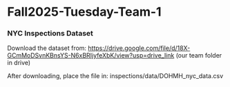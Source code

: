 # Fall2025-Tuesday-Team-1

### NYC Inspections Dataset
Download the dataset from:
https://drive.google.com/file/d/18X-GCmMoDSvnKBnsYS-N6xBRIjyfeXbK/view?usp=drive_link (our team folder in drive)

After downloading, place the file in:
inspections/data/DOHMH_nyc_data.csv
